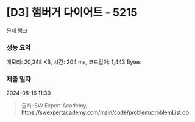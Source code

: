 # [D3] 햄버거 다이어트 - 5215 

[문제 링크](https://swexpertacademy.com/main/code/problem/problemDetail.do?contestProbId=AWT-lPB6dHUDFAVT) 

### 성능 요약

메모리: 20,348 KB, 시간: 204 ms, 코드길이: 1,443 Bytes

### 제출 일자

2024-08-16 11:30



> 출처: SW Expert Academy, https://swexpertacademy.com/main/code/problem/problemList.do